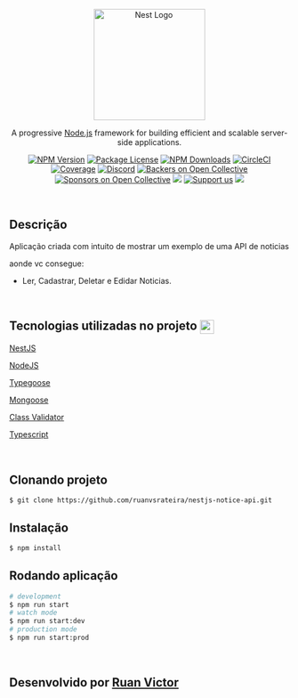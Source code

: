 <p align="center">
  <a href="http://nestjs.com/" target="blank"><img src="https://nestjs.com/img/logo-small.svg" width="200" alt="Nest Logo" /></a>
</p>

[circleci-image]: https://img.shields.io/circleci/build/github/nestjs/nest/master?token=abc123def456
[circleci-url]: https://circleci.com/gh/nestjs/nest

  <p align="center">A progressive <a href="http://nodejs.org" target="_blank">Node.js</a> framework for building efficient and scalable server-side applications.</p>
    <p align="center">
<a href="https://www.npmjs.com/~nestjscore" target="_blank"><img src="https://img.shields.io/npm/v/@nestjs/core.svg" alt="NPM Version" /></a>
<a href="https://www.npmjs.com/~nestjscore" target="_blank"><img src="https://img.shields.io/npm/l/@nestjs/core.svg" alt="Package License" /></a>
<a href="https://www.npmjs.com/~nestjscore" target="_blank"><img src="https://img.shields.io/npm/dm/@nestjs/common.svg" alt="NPM Downloads" /></a>
<a href="https://circleci.com/gh/nestjs/nest" target="_blank"><img src="https://img.shields.io/circleci/build/github/nestjs/nest/master" alt="CircleCI" /></a>
<a href="https://coveralls.io/github/nestjs/nest?branch=master" target="_blank"><img src="https://coveralls.io/repos/github/nestjs/nest/badge.svg?branch=master#9" alt="Coverage" /></a>
<a href="https://discord.gg/G7Qnnhy" target="_blank"><img src="https://img.shields.io/badge/discord-online-brightgreen.svg" alt="Discord"/></a>
<a href="https://opencollective.com/nest#backer" target="_blank"><img src="https://opencollective.com/nest/backers/badge.svg" alt="Backers on Open Collective" /></a>
<a href="https://opencollective.com/nest#sponsor" target="_blank"><img src="https://opencollective.com/nest/sponsors/badge.svg" alt="Sponsors on Open Collective" /></a>
  <a href="https://paypal.me/kamilmysliwiec" target="_blank"><img src="https://img.shields.io/badge/Donate-PayPal-ff3f59.svg"/></a>
    <a href="https://opencollective.com/nest#sponsor"  target="_blank"><img src="https://img.shields.io/badge/Support%20us-Open%20Collective-41B883.svg" alt="Support us"></a>
  <a href="https://twitter.com/nestframework" target="_blank"><img src="https://img.shields.io/twitter/follow/nestframework.svg?style=social&label=Follow"></a>
</p>

  <br />

## Descrição

Aplicação criada com intuito de mostrar um exemplo de uma API de noticias

aonde vc consegue:

- Ler, Cadastrar, Deletar e Edidar Noticias.

<br />


## Tecnologias utilizadas no projeto  <img style="height: 25px" align="center" src="https://github.githubassets.com/images/icons/emoji/unicode/1f680.png" />


[NestJS](https://github.com/nestjs/nest)

[NodeJS](https://nodejs.org/en/)

[Typegoose](https://typegoose.github.io/typegoose/)

[Mongoose](https://mongoosejs.com/)

[Class Validator](https://docs.nestjs.com/techniques/validation)

[Typescript](https://www.typescriptlang.org/)

<br />

## Clonando projeto 

```
$ git clone https://github.com/ruanvsrateira/nestjs-notice-api.git
```

## Instalação

```bash
$ npm install
```

## Rodando aplicação

```bash
# development
$ npm run start
# watch mode
$ npm run start:dev
# production mode
$ npm run start:prod
```

<br />


## Desenvolvido por <a href="https://www.linkedin.com/in/ruanvsrateira" target="__blank">Ruan Victor</a>
